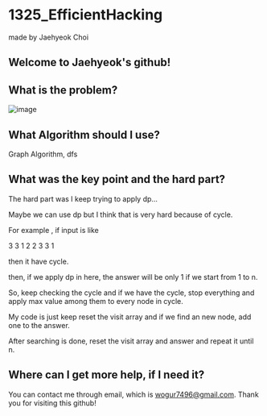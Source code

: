 # 1325_EfficientHacking

made by Jaehyeok Choi

## Welcome to Jaehyeok's github!

## What is the problem?

![image](https://github.com/Choi-JaeHyeok-21500749/1325_EfficientHacking/blob/main/1325_pro.PNG)

## What Algorithm should I use?

Graph Algorithm, dfs

## What was the key point and the hard part?

The hard part was I keep trying to apply dp...

Maybe we can use dp but I think that is very hard because of cycle.

For example , if input is like

3 3 
1 2
2 3
3 1

then it have cycle.

then, if we apply dp in here, the answer will be only 1 if we start from 1 to n.

So, keep checking the cycle and if we have the cycle, stop everything and apply max value among them to every node in cycle.

My code is just keep reset the visit array and if we find an new node, add one to the answer.

After searching is done, reset the visit array and answer and repeat it until n.

## Where can I get more help, if I need it?

You can contact me through email, which is wogur7496@gmail.com.
Thank you for visiting this github!
